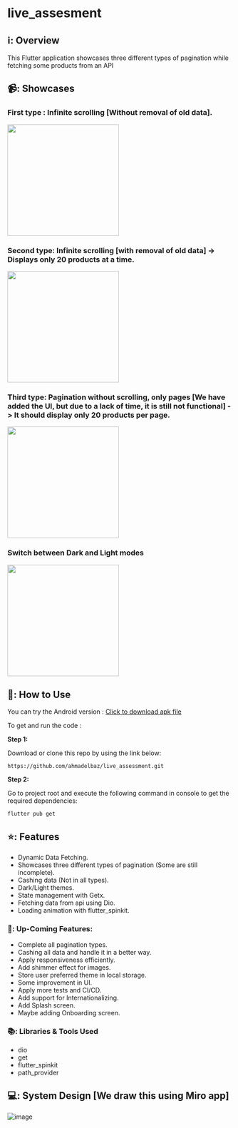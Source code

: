# live_assesment

## ℹ️: Overview

This Flutter application showcases three different types of pagination while fetching some products from an API

## 📹: Showcases

### First type : Infinite scrolling [Without removal of old data].

<img src="https://github.com/ahmadelbaz/live_assessment/assets/31745846/2aacb31c-6afd-468e-af89-611f08d8051c" width="250" />

### Second type: Infinite scrolling [with removal of old data] -> Displays only 20 products at a time.

<img src="https://github.com/ahmadelbaz/live_assessment/assets/31745846/da4bf84f-f988-47fc-bbda-f0936c5268f8" width="250" />

### Third type: Pagination without scrolling, only pages [We have added the UI, but due to a lack of time, it is still not functional] -> It should display only 20 products per page.

<img src="https://github.com/ahmadelbaz/live_assessment/assets/31745846/ceb1d1f5-f2f4-49f0-8fd0-728ef0637a93" width="250" />


### Switch between Dark and Light modes

<img src="https://github.com/ahmadelbaz/live_assessment/assets/31745846/c2a7dbcd-f15e-45e2-af04-61ec0426ad28" width="250" />

## 📖: How to Use

You can try the Android version : [Click to download apk file]()

To get and run the code :

**Step 1:**

Download or clone this repo by using the link below:

```
https://github.com/ahmadelbaz/live_assessment.git
```

**Step 2:**

Go to project root and execute the following command in console to get the required dependencies: 

```
flutter pub get 
```

## ⭐: Features

* Dynamic Data Fetching.
* Showcases three different types of pagination (Some are still incomplete).
* Cashing data (Not in all types).
* Dark/Light themes.
* State management with Getx.
* Fetching data from api using Dio.
* Loading animation with flutter_spinkit.

### 🌠: Up-Coming Features:

* Complete all pagination types.
* Cashing all data and handle it in a better way.
* Apply responsiveness efficiently.
* Add shimmer effect for images.
* Store user preferred theme in local storage.
* Some improvement in UI.
* Apply more tests and CI/CD.
* Add support for Internationalizing.
* Add Splash screen.
* Maybe adding Onboarding screen.

### 📚: Libraries & Tools Used

* dio
* get
* flutter_spinkit
* path_provider

## 💻: System Design [We draw this using Miro app]

![image](https://github.com/ahmadelbaz/live_assessment/assets/31745846/085ae7ba-5611-4a94-bdd5-6f6d07b18a16)


